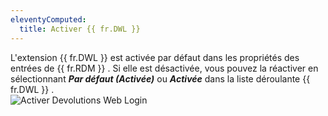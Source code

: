 ```yaml
---
eleventyComputed:
  title: Activer {{ fr.DWL }}
---
```

L'extension {{ fr.DWL }} est activée par défaut dans les propriétés des entrées de {{ fr.RDM }} . Si elle est désactivée, vous pouvez la réactiver en sélectionnant ***Par défaut (Activée)*** ou ***Activée*** dans la liste déroulante {{ fr.DWL }} .  
![Activer Devolutions Web Login](/img/fr/rdm/windows/Dwl4029.png) 
